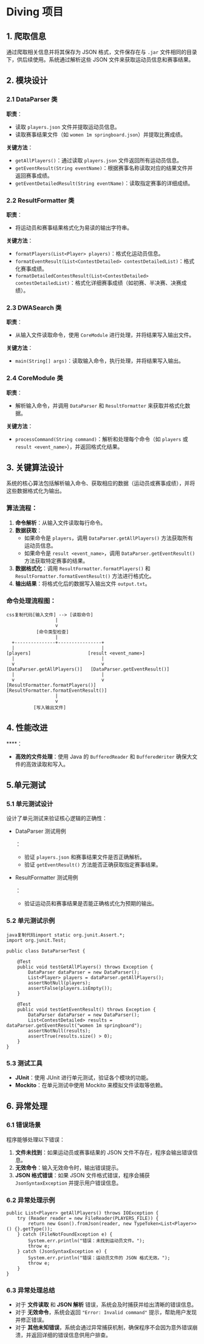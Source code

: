 # Diving 项目

## 1. 爬取信息

通过爬取相关信息并将其保存为 JSON 格式，文件保存在与 `.jar` 文件相同的目录下，供后续使用。系统通过解析这些 JSON 文件来获取运动员信息和赛事结果。

## 2. 模块设计

### 2.1 DataParser 类

**职责**：

- 读取 `players.json` 文件并提取运动员信息。
- 读取赛事结果文件（如 `women 1m springboard.json`）并提取比赛成绩。

**关键方法**：

- `getAllPlayers()`：通过读取 `players.json` 文件返回所有运动员信息。
- `getEventResult(String eventName)`：根据赛事名称读取对应的结果文件并返回赛事成绩。
- `getEventDetailedResult(String eventName)`：读取指定赛事的详细成绩。

### 2.2 ResultFormatter 类

**职责**：

- 将运动员和赛事结果格式化为易读的输出字符串。

**关键方法**：

- `formatPlayers(List<Player> players)`：格式化运动员信息。
- `formatEventResult(List<ContestDetailed> contestDetailedList)`：格式化赛事成绩。
- `formatDetailedContestResult(List<ContestDetailed> contestDetailedList)`：格式化详细赛事成绩（如初赛、半决赛、决赛成绩）。

### 2.3 DWASearch 类

**职责**：

- 从输入文件读取命令，使用 `CoreModule` 进行处理，并将结果写入输出文件。

**关键方法**：

- `main(String[] args)`：读取输入命令，执行处理，并将结果写入输出。

### 2.4 CoreModule 类

**职责**：

- 解析输入命令，并调用 `DataParser` 和 `ResultFormatter` 来获取并格式化数据。

**关键方法**：

- `processCommand(String command)`：解析和处理每个命令（如 `players` 或 `result <event_name>`），并返回格式化结果。

## 3. 关键算法设计

系统的核心算法包括解析输入命令、获取相应的数据（运动员或赛事成绩），并将这些数据格式化为输出。

### 算法流程：

1. **命令解析**：从输入文件读取每行命令。
2. **数据获取**：
   - 如果命令是 `players`，调用 `DataParser.getAllPlayers()` 方法获取所有运动员信息。
   - 如果命令是 `result <event_name>`，调用 `DataParser.getEventResult()` 方法获取特定赛事的结果。
3. **数据格式化**：调用 `ResultFormatter.formatPlayers()` 和 `ResultFormatter.formatEventResult()` 方法进行格式化。
4. **输出结果**：将格式化后的数据写入输出文件 `output.txt`。

### 命令处理流程图：

```
css复制代码[输入文件] --> [读取命令]
                  |
                  v
           [命令类型检查]
                  |
  +---------------+----------------+
  |                                |
[players]                     [result <event_name>]
  |                                |
  v                                v
[DataParser.getAllPlayers()]   [DataParser.getEventResult()]
  |                                |
  v                                v
[ResultFormatter.formatPlayers()] [ResultFormatter.formatEventResult()]
                  |
                  v
          [写入输出文件]
```

## 4. 性能改进

****：

- **高效的文件处理**：使用 Java 的 `BufferedReader` 和 `BufferedWriter` 确保大文件的高效读取和写入。

  

## 5.单元测试

### 5.1 单元测试设计

设计了单元测试来验证核心逻辑的正确性：

- DataParser 测试用例

  ：

  - 验证 `players.json` 和赛事结果文件是否正确解析。
  - 验证 `getEventResult()` 方法能否正确获取指定赛事结果。

- ResultFormatter 测试用例

  ：

  - 验证运动员和赛事结果是否能正确格式化为预期的输出。

### 5.2 单元测试示例

```
java复制代码import static org.junit.Assert.*;
import org.junit.Test;

public class DataParserTest {

    @Test
    public void testGetAllPlayers() throws Exception {
        DataParser dataParser = new DataParser();
        List<Player> players = dataParser.getAllPlayers();
        assertNotNull(players);
        assertFalse(players.isEmpty());
    }

    @Test
    public void testGetEventResult() throws Exception {
        DataParser dataParser = new DataParser();
        List<ContestDetailed> results = dataParser.getEventResult("women 1m springboard");
        assertNotNull(results);
        assertTrue(results.size() > 0);
    }
}
```

### 5.3 测试工具

- **JUnit**：使用 JUnit 进行单元测试，验证各个模块的功能。
- **Mockito**：在单元测试中使用 Mockito 来模拟文件读取等依赖。

## 6. 异常处理

### 6.1 错误场景

程序能够处理以下错误：

1. **文件未找到**：如果运动员或赛事结果的 JSON 文件不存在，程序会输出错误信息。
2. **无效命令**：输入无效命令时，输出错误提示。
3. **JSON 格式错误**：如果 JSON 文件格式错误，程序会捕获 `JsonSyntaxException` 并提示用户错误信息。

### 6.2 异常处理示例

```
public List<Player> getAllPlayers() throws IOException {
    try (Reader reader = new FileReader(PLAYERS_FILE)) {
        return new Gson().fromJson(reader, new TypeToken<List<Player>>() {}.getType());
    } catch (FileNotFoundException e) {
        System.err.println("错误：未找到运动员文件。");
        throw e;
    } catch (JsonSyntaxException e) {
        System.err.println("错误：运动员文件的 JSON 格式无效。");
        throw e;
    }
}
```

### 6.3 异常处理总结

- 对于 **文件读取** 和 **JSON 解析** 错误，系统会及时捕获并给出清晰的错误信息。
- 对于 **无效命令**，系统会返回 `"Error: Invalid command"` 提示，帮助用户发现并修正错误。
- 对于 **其他未知错误**，系统会通过异常捕获机制，确保程序不会因为意外错误崩溃，并返回详细的错误信息供用户排查。
